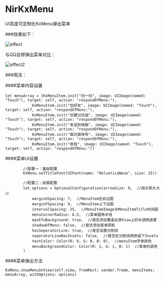 # NirKxMenu
UI高度可定制化KxMenu弹出菜单

###效果如下：

![effect](https://github.com/zpz1237/NirKxMenu/blob/master/effect.gif)

与QQ自带弹出菜单对比：

![effect2](https://github.com/zpz1237/NirKxMenu/blob/master/effect2.png)

###用法：

####菜单内容设置

```
let menuArray = [KxMenuItem.init("扫一扫", image: UIImage(named: "Touch"), target: self, action: "respondOfMenu:"),
            KxMenuItem.init("加好友", image: UIImage(named: "Touch"), target: self, action: "respondOfMenu:"),
            KxMenuItem.init("创建讨论组", image: UIImage(named: "Touch"), target: self, action: "respondOfMenu:"),
            KxMenuItem.init("发送到电脑", image: UIImage(named: "Touch"), target: self, action: "respondOfMenu:"),
            KxMenuItem.init("面对面快传", image: UIImage(named: "Touch"), target: self, action: "respondOfMenu:"),
            KxMenuItem.init("收钱", image: UIImage(named: "Touch"), target: self, action: "respondOfMenu:")]
```

####菜单UI设置

```     
        //配置一：基础配置
        KxMenu.setTitleFont(UIFont(name: "HelveticaNeue", size: 15))
        
        //配置二：拓展配置
        let options = OptionalConfiguration(arrowSize: 9,  //指示箭头大小
            marginXSpacing: 7,  //MenuItem左右边距
            marginYSpacing: 9,  //MenuItem上下边距
            intervalSpacing: 25,  //MenuItemImage与MenuItemTitle的间距
            menuCornerRadius: 6.5,  //菜单圆角半径
            maskToBackground: true,  //是否添加覆盖在原View上的半透明遮罩
            shadowOfMenu: false,  //是否添加菜单阴影
            hasSeperatorLine: true,  //是否设置分割线
            seperatorLineHasInsets: false,  //是否在分割线两侧留下Insets
            textColor: Color(R: 0, G: 0, B: 0),  //menuItem字体颜色
            menuBackgroundColor: Color(R: 1, G: 1, B: 1)  //菜单的底色
        )

```


####菜单弹出方法

```
KxMenu.showMenuInView(self.view, fromRect: sender.frame, menuItems: menuArray, withOptions: options)

```


